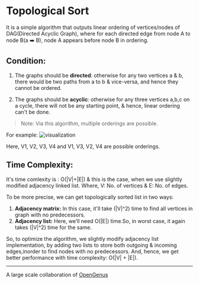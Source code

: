 # Topological Sort

It is a simple algorithm that outputs linear ordering of vertices/nodes of DAG(Directed Acyclic Graph), where for each directed edge from node A to node B(a :arrow_right: B), node A appears before node B in ordering.

## Condition:
1. The graphs should be **directed**: otherwise for any two vertices a & b, 
there would be two paths from a to b & vice-versa, and hence they cannot be ordered.

2. The graphs should be **acyclic**: otherwise for any three vertices a,b,c on a cycle, there will not be any starting point, & hence, linear ordering can't be done.

> Note: Via this algorithm, multiple orderings are possible.

For example:
![visualization](http://faculty.simpson.edu/lydia.sinapova/www/cmsc250/LN250_Weiss/L20-TopSortFig01.jpg)

Here, V1, V2, V3, V4 and V1, V3, V2, V4 are possible orderings.

## Time Complexity:
It's time comlexity is : O(|V|+|E|) & this is the case, when we use slightly modified adjacency linked list.
Where, V: No. of vertices & E: No. of edges.

To be more precise, we can get topologically sorted list in two ways:
1. **Adjacency matrix:** 
In this case, it'll take (|V|^2) time to find all vertices in graph with no predecessors.
2. **Adjacency list:** 
Here, we’ll need O(|E|) time.So, in worst case, it again takes (|V|^2) time for the same.

So, to optimize the algorithm, we slightly modify adjacency list implementation, by adding two lists to store both outgoing & incoming edges,inorder to find nodes with no predecessors. And, hence, we get better performance with time complexity: O(|V| + |E|).

---
A large scale collaboration of [OpenGenus](https://github.com/opengenus)

